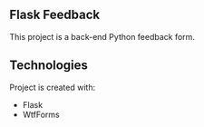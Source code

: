 ## Flask Feedback
This project is a back-end Python feedback form.
	
## Technologies
Project is created with:
* Flask
* WtfForms

	
